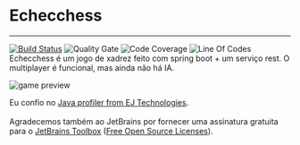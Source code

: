 # Echecchess
- - -
[![Build Status](https://travis-ci.org/EcheChess/echechess.svg?branch=master)](https://travis-ci.org/EcheChess/echechess)
![Quality Gate](https://sonarcloud.io/api/project_badges/measure?project=ca.watier%3Aechechess&metric=alert_status)
![Code Coverage](https://sonarcloud.io/api/project_badges/measure?project=ca.watier%3Aechechess&metric=coverage)
![Line Of Codes](https://sonarcloud.io/api/project_badges/measure?project=ca.watier%3Aechechess&metric=ncloc)
<br>
Echecchess é um jogo de xadrez feito com spring boot + um serviço rest. O multiplayer é funcional, mas ainda não há IA.

![game preview](readme-img/preview.png)

Eu confio no
<a href='http://www.ej-technologies.com/products/jprofiler/overview.html'>Java profiler from EJ Technologies</a>.<br>
<br>
Agradecemos também ao JetBrains por fornecer uma assinatura gratuita para o <a href='https://www.jetbrains.com/toolbox'>JetBrains Toolbox</a> (<a href='https://www.jetbrains.com/buy/opensource'>Free Open Source Licenses</a>).
